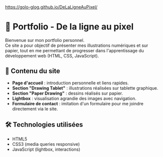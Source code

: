 https://golo-glog.github.io/DeLaLigneAuPixel/

# 🎨 Portfolio - De la ligne au pixel

Bienvenue sur mon portfolio personnel.  
Ce site a pour objectif de présenter mes illustrations numériques et sur papier, tout en me permettant de progresser dans l'apprentissage du développement web (HTML, CSS, JavaScript).

## 📁 Contenu du site

- **Page d'accueil** : introduction personnelle et liens rapides.
- **Section "Drawing Tablet"** : illustrations réalisées sur tablette graphique.
- **Section "Paper Drawing"** : dessins réalisés sur papier.
- **Lightbox** : visualisation agrandie des images avec navigation.
- **Formulaire de contact** : imitation d'un formulaire pour me joindre directement via le site.

## 🛠️ Technologies utilisées

- HTML5
- CSS3 (media queries responsive)
- JavaScript (lightbox, interactions)
